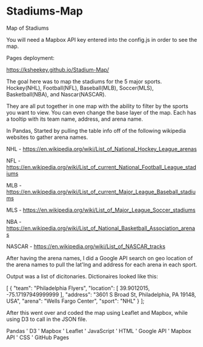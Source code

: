 # Stadiums-Map
Map of Stadiums

You will need a Mapbox API key entered into the config.js in order to see the map.

Pages deployment:

https://ksheekey.github.io/Stadium-Map/

The goal here was to map the stadiums for the 5 major sports. Hockey(NHL), Football(NFL), Baseball(MLB), Soccer(MLS), Basketball(NBA), and Nascar(NASCAR).

They are all put together in one map with the ability to filter by the sports you want to view. You can even change the base layer of the map. Each has a tooltip with its team name, address, and arena name. 

In Pandas, Started by pulling the table info off of the following wikipedia websites to gather arena names.

NHL - https://en.wikipedia.org/wiki/List_of_National_Hockey_League_arenas

NFL - https://en.wikipedia.org/wiki/List_of_current_National_Football_League_stadiums

MLB - https://en.wikipedia.org/wiki/List_of_current_Major_League_Baseball_stadiums

MLS - https://en.wikipedia.org/wiki/List_of_Major_League_Soccer_stadiums

NBA - https://en.wikipedia.org/wiki/List_of_National_Basketball_Association_arenas

NASCAR - https://en.wikipedia.org/wiki/List_of_NASCAR_tracks

After having the arena names, I did a Google API search on geo location of the arena names to pull the lat'lng and address for each arena in each sport.

Output was a list of dicitonaries. Dictionaires looked like this:

[
    {
        "team": "Philadelphia Flyers",
        "location": [
            39.9012015,
            -75.17197949999999
        ],
        "address": "3601 S Broad St, Philadelphia, PA 19148, USA",
        "arena": "Wells Fargo Center",
        "sport": "NHL"
    }
];

After this went over and coded the map using Leaflet and Mapbox, while using D3 to call in the JSON file.



Pandas ' D3 ' Mapbox ' Leaflet ' JavaScript ' HTML ' Google API ' Mapbox API ' CSS ' GitHub Pages